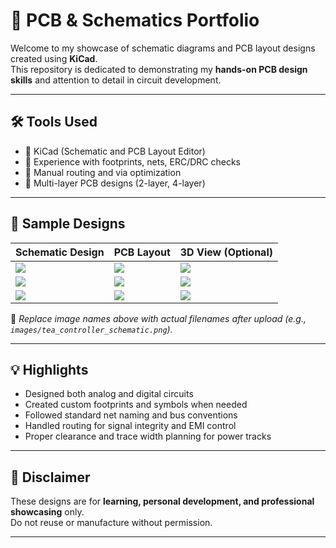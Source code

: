 # 🧠 PCB & Schematics Portfolio

Welcome to my showcase of schematic diagrams and PCB layout designs created using **KiCad**.  
This repository is dedicated to demonstrating my **hands-on PCB design skills** and attention to detail in circuit development.

---

## 🛠️ Tools Used

- 🧰 KiCad (Schematic and PCB Layout Editor)
- 🧮 Experience with footprints, nets, ERC/DRC checks
- 📏 Manual routing and via optimization
- 📐 Multi-layer PCB designs (2-layer, 4-layer)

---

## 📸 Sample Designs

| Schematic Design | PCB Layout | 3D View (Optional) |
|------------------|-------------|---------------------|
| ![](images/schematic1.png) | ![](images/pcb1.png) | ![](images/3d1.png) |
| ![](images/schematic2.png) | ![](images/pcb2.png) | ![](images/3d2.png) |
| ![](images/schematic3.png) | ![](images/pcb3.png) | ![](images/3d3.png) |

📝 *Replace image names above with actual filenames after upload (e.g., `images/tea_controller_schematic.png`).*

---

## 💡 Highlights

- Designed both analog and digital circuits
- Created custom footprints and symbols when needed
- Followed standard net naming and bus conventions
- Handled routing for signal integrity and EMI control
- Proper clearance and trace width planning for power tracks

---

## 📜 Disclaimer

These designs are for **learning, personal development, and professional showcasing** only.  
Do not reuse or manufacture without permission.

---
